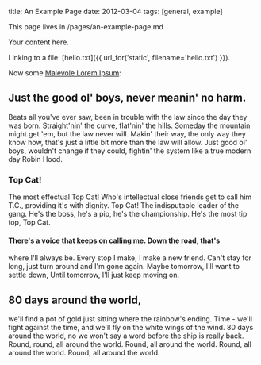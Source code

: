 title: An Example Page
date: 2012-03-04
tags: [general, example]

This page lives in /pages/an-example-page.md

Your content here.

Linking to a file: [hello.txt]({{ url_for('static', filename='hello.txt') }}).

Now some [Malevole Lorem Ipsum](http://www.malevole.com/mv/misc/text/):

Just the good ol' boys, never meanin' no harm. 
----------------------------------------------
Beats all you've ever saw, been in trouble with the law since the day 
they was born. Straight'nin' the curve, flat'nin' the hills. Someday the 
mountain might get 'em, but the law never will. Makin' their way, the 
only way they know how, that's just a little bit more than the law will 
allow. Just good ol' boys, wouldn't change if they could, fightin' the 
system like a true modern day Robin Hood.

### Top Cat!
The most effectual Top Cat! Who's intellectual close friends get to call 
him T.C., providing it's with dignity. Top Cat! The indisputable leader 
of the gang. He's the boss, he's a pip, he's the championship. He's the 
most tip top, Top Cat.

#### There's a voice that keeps on calling me. Down the road, that's 
where I'll always be. Every stop I make, I make a new friend. Can't 
stay for long, just turn around and I'm gone again. Maybe tomorrow, 
I'll want to settle down, Until tomorrow, I'll just keep moving on.

80 days around the world, 
-------------------------
we'll find a pot of gold just sitting where the rainbow's ending. Time - 
we'll fight against the time, and we'll fly on the white wings of the 
wind. 80 days around the world, no we won't say a word before the ship 
is really back. Round, round, all around the world. Round, all around 
the world. Round, all around the world. Round, all around the world.
